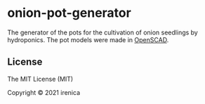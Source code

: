 # onion-pot-generator

The generator of the pots for the cultivation of onion seedlings by hydroponics. The pot models were made in [OpenSCAD](https://openscad.org/).

## License

The MIT License (MIT)

Copyright &copy; 2021 irenica
